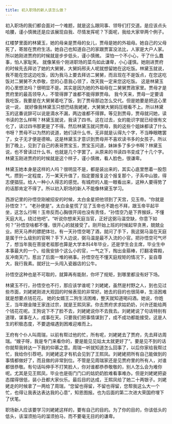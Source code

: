 ```yaml
---
title: 初入职场的新人该怎么做？
---
```


初入职场的我们都会面对一个难题，就是这么跟同事、领导们打交道。是应该点头哈腰，谨小慎微还是应该展现自我、尽情发挥呢？下面呢，我给大家举两个例子。

红楼梦里面的林黛玉，她的母亲是贾母的女儿，贾母是她的外祖母。她自己的父母死了，寄居在贾府生活。她自己也知道自己的家跟贾富没法比，人家是大户人家。所以她刚进贾府的时候就是步步低头，谨小慎微。 深怕一个不小心，干了什么蠢事，怕人家耻笑。 就像某些个刚进职场的菜鸟如此谦卑，小心谨慎。她刚进贾府的时候先去拜访了她的大舅舅，大舅妈邢夫人呢就想留她在这吃饭。林黛玉就说，我不能在您这边吃饭，因为我马上要去拜访二舅舅，而且现在不是饭点，在您这吃饭对二舅舅不大恭敬，您的心意我心领了，改天我一定来您这吃饭。 这是林黛玉的心里想法吗？很明显不是。其实是因为她的外祖母在二舅舅贾政家里。贾母才是贾府里的最高领导人，不管得罪了谁都不能得罪贾母。 我今天来，贾母一定要请我吃饭，我要是在大舅舅着吃了饭，到了贾母那边怎么交代。但是她要是把这心里说一说， 就好像我林黛玉只想巴结我姥姥，大舅舅大舅妈压根看不上。所以林黛玉的这番说辞可以说是滴水不漏，两边谁都不得罪。等见到贾母，贾母就问她，读书读的怎么样啊？林黛玉就说，我读了四书。这在过去，女的能识字就已经很有文化了，读过四书那更是了不得。然后林黛玉就问贾母，我的这些个姐妹都读了什么书呀？贾母不以为然的说道，她们读什么书，无非就是认得九个字，不当睁眼瞎罢了，女子无才便是德嘛。这是林黛玉才意识到贾母并不喜欢读书多的女孩子。所以到了晚上，见到了自己的表哥贾宝玉，贾宝玉问道，妹妹多了多少书啊？林黛玉说，也不曾读过什么书，也就是几个字罢了。从原来的书读四书变成了十几个字。林黛玉刚进贾府的时候就是这个样子，谨小慎微，看人脸色，很谦卑。

林黛玉她本身是这样的人吗？很明显不是，都是装出来的，其实心底里憋着一股怨气，攒到一定程度，万一某天升值了，指定要报复这个报复那个，子系中山狼，得志便猖狂。给人一种小人得志的感觉。有城府的人能一眼看出来，这种人要得势了的话那肯定不得了。所以初入职场的新人不能像林黛玉学习。

西游记里的孙悟空刚被招安的时候，太白金星把他领到了天宫，见玉帝。“你就是孙悟空？”。“老孙便是”。太白金星慌了见了玉帝也不跪也不拜，跟玉帝平起平坐，这怎么行啊！玉帝反而心胸很开阔也没有责怪，“孙悟空乃是下界猴妖，不懂天庭大礼，绕过他吧”。“听说你想来天庭当官，正好这弼马温空缺，你意下如何？”孙悟空啥都不懂，很开心的就接受了。刚开始上班的时候起早贪黑，兢兢业业。把天马养的膘肥体壮。有一天孙悟空喝了酒，就问了手下，我这弼马温在天庭是属于什么级别的官啊？手下人边说，弼马温是最不入流的小官。把孙悟空可气坏了，想当年我在菩提老祖那也算是大学本科4年毕业，还是学生会主席，毕业生中本事最大的一个。给我安排个这么小的官，一气之下，掏出金箍棒，打翻凌霄殿，反冲南天门，惹出了后面一堆的祸事。孙悟空在不懂天庭规矩的情况下，妄自尊大，我行我素。就好比一头闯入瓷器店的公牛。

孙悟空这种也是不可取的，就算再有能耐，你坏了规矩，到哪里都没有好下场。

林黛玉不行，孙悟空也不行，那应该学谁呢？刘姥姥，虽然是村野之人，到也见过些市面，刘姥姥刚进大观园的时候表现的非常好。她去的目的也很简单，生活困难就是想要点钱花花。 她的女婿王二狗生活困难，整天就知道喝闷酒。她说，你姓王，当年跟金陵王家连过宗，就是王熙凤家。你去贾府求求姑奶奶，兴许还能给两个钱花花呢。王狗说下不了脸不去，刘姥姥说你不去我去。刘姥姥说了句话特别有道理，谋事在人，成事在天。只要我们把事情谋到了，成不成功都能接受。这是人生的积极态度，不要退缩遇到困难迎难而上。

王府有个仆人叫周瑞，以前有帮过他的忙，所有呢，刘姥姥去了贾府，先去拜访周瑞。“嫂子呀，我是专门来看你的，要是能见见姑太太就更好了“。要是见不到的话你就帮我转达一下我的仰慕之意。周瑞一听就知道怎么回事了，以后你家给我帮过忙，我给你引荐吧。刘姥姥这才有机会见到了王熙凤。刘姥姥把所有自己能做到的事情都做好了，而且做的非常到位。不管是见周瑞家还是见贾府里的所有人，对谁都很恭敬。有句话叫伸手不打笑脸人，你对谁都恭恭敬敬的，别人怎么会为难你呢。尤其是见王熙凤，毕业也是衙门门口的姑奶奶脸难看事难办。但是刘姥姥把姿态摆得很低，装小丑都大家伙乐。最后目的达成，王熙凤给了她二十两银子。刘姥姥走的时候拿了一两给了周瑞，“您留也得留，不留也得留，您帮我这么大一个忙，也得让我表达表达我的心意”，知恩图报。也为后面的第二次进大荣国府埋下了伏笔。

职场新人应该要学习刘姥姥这样的，要有自己的目的。为了你的目的，你该低头的低头，该溜须拍马的溜须拍马，而不要毫无目的的谦卑。